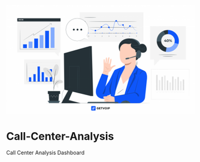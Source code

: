 ![logo](https://github.com/Umer-Khatab/Call-Center-Analysis/blob/main/Call-Center-Analytics-1024x594.webp)
# Call-Center-Analysis
Call Center Analysis Dashboard
